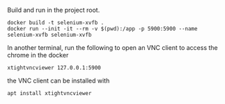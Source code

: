 Build and run in the project root.

```
docker build -t selenium-xvfb .
docker run --init -it --rm -v $(pwd):/app -p 5900:5900 --name selenium-xvfb selenium-xvfb
```

In another terminal, run the following to open an VNC client to access the chrome in the docker
```
xtightvncviewer 127.0.0.1:5900
```

the VNC client can be installed with
```
apt install xtightvncviewer
```
